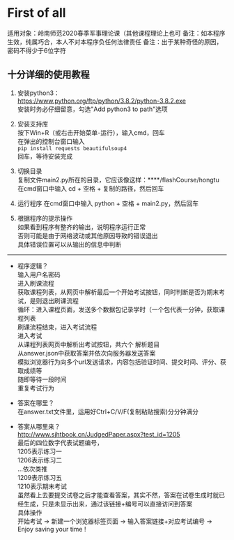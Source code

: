 # First of all
适用对象：岭南师范2020春季军事理论课（其他课程理论上也可
备注：如本程序生效，纯属巧合，本人不对本程序负任何法律责任
备注：出于某种奇怪的原因，密码不得少于6位字符

## 十分详细的使用教程
1. 安装python3：  
https://www.python.org/ftp/python/3.8.2/python-3.8.2.exe  
安装时务必仔细留意，勾选"Add python3 to path"选项  

2. 安装支持库  
按下Win+R（或右击开始菜单-运行），输入cmd，回车  
在弹出的控制台窗口输入  
<code>pip install requests beautifulsoup4</code>  
回车，等待安装完成  

3. 切换目录  
复制文件main2.py所在的目录，它应该像这样：****/flashCourse/hongtu  
在cmd窗口中输入 cd + 空格 + 复制的路径，然后回车  

4. 运行程序
在cmd窗口中输入 python + 空格 + main2.py，然后回车

5. 根据程序的提示操作  
如果看到程序有整齐的输出，说明程序运行正常  
否则可能是由于网络波动或其他原因导致的错误退出  
具体错误位置可以从输出的信息中判断

---

- 程序逻辑？  
输入用户名密码  
进入刷课流程  
获取课程列表，从网页中解析最后一个开始考试按钮，同时判断是否为期末考试，是则退出刷课流程  
循环：进入课程页面，发送多个数据包记录学时（一个包代表一分钟，获取课程列表  
刷课流程结束，进入考试流程  
进入考试  
从课程列表网页中解析出考试按钮，共六个
解析题目  
从answer.json中获取答案并依次向服务器发送答案  
模拟浏览器行为向多个url发送请求，内容包括验证时间、提交时间、评分、获取成绩等  
随即等待一段时间  
重复考试行为  


-  答案在哪里？  
在answer.txt文件里，运用好Ctrl+C/V/F(复制粘贴搜索)分分钟满分

- 答案从哪里来？  
http://www.sjhtbook.cn/JudgedPaper.aspx?test_id=1205  
最后的四位数字代表试题编号，  
1205表示练习一  
1206表示练习二  
...依次类推  
1209表示练习五  
1210表示期末考试  
虽然看上去要提交试卷之后才能查看答案，其实不然，答案在试卷生成时就已经生成，只是未显示出来，通过该链接+编号可以直接访问到答案  
具体操作  
开始考试 -> 新建一个浏览器标签页面 -> 输入答案链接+对应考试编号 -> Enjoy saving your time !